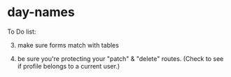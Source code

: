# day-names
 

To Do list:



3. make sure forms match with tables

5. be sure you're protecting your "patch" & "delete" routes. (Check to see if profile belongs to a current user.)